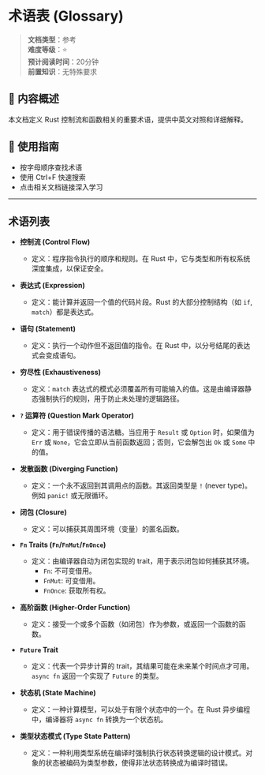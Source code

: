 # 术语表 (Glossary)

> **文档类型**：参考  
> **难度等级**：⭐  
> **预计阅读时间**：20分钟  
> **前置知识**：无特殊要求

## 📖 内容概述

本文档定义 Rust 控制流和函数相关的重要术语，提供中英文对照和详细解释。

## 🎯 使用指南

- 按字母顺序查找术语
- 使用 Ctrl+F 快速搜索
- 点击相关文档链接深入学习

---

## 术语列表

- **控制流 (Control Flow)**
  - 定义：程序指令执行的顺序和规则。在 Rust 中，它与类型和所有权系统深度集成，以保证安全。

- **表达式 (Expression)**
  - 定义：能计算并返回一个值的代码片段。Rust 的大部分控制结构（如 `if`, `match`）都是表达式。

- **语句 (Statement)**
  - 定义：执行一个动作但不返回值的指令。在 Rust 中，以分号结尾的表达式会变成语句。

- **穷尽性 (Exhaustiveness)**
  - 定义：`match` 表达式的模式必须覆盖所有可能输入的值。这是由编译器静态强制执行的规则，用于防止未处理的逻辑路径。

- **`?` 运算符 (Question Mark Operator)**
  - 定义：用于错误传播的语法糖。当应用于 `Result` 或 `Option` 时，如果值为 `Err` 或 `None`，它会立即从当前函数返回；否则，它会解包出 `Ok` 或 `Some` 中的值。

- **发散函数 (Diverging Function)**
  - 定义：一个永不返回到其调用点的函数。其返回类型是 `!` (never type)。例如 `panic!` 或无限循环。

- **闭包 (Closure)**
  - 定义：可以捕获其周围环境（变量）的匿名函数。

- **`Fn` Traits (`Fn`/`FnMut`/`FnOnce`)**
  - 定义：由编译器自动为闭包实现的 trait，用于表示闭包如何捕获其环境。
    - `Fn`: 不可变借用。
    - `FnMut`: 可变借用。
    - `FnOnce`: 获取所有权。

- **高阶函数 (Higher-Order Function)**
  - 定义：接受一个或多个函数（如闭包）作为参数，或返回一个函数的函数。

- **`Future` Trait**
  - 定义：代表一个异步计算的 trait，其结果可能在未来某个时间点才可用。`async fn` 返回一个实现了 `Future` 的类型。

- **状态机 (State Machine)**
  - 定义：一种计算模型，可以处于有限个状态中的一个。在 Rust 异步编程中，编译器将 `async fn` 转换为一个状态机。

- **类型状态模式 (Type State Pattern)**
  - 定义：一种利用类型系统在编译时强制执行状态转换逻辑的设计模式。对象的状态被编码为类型参数，使得非法状态转换成为编译时错误。
